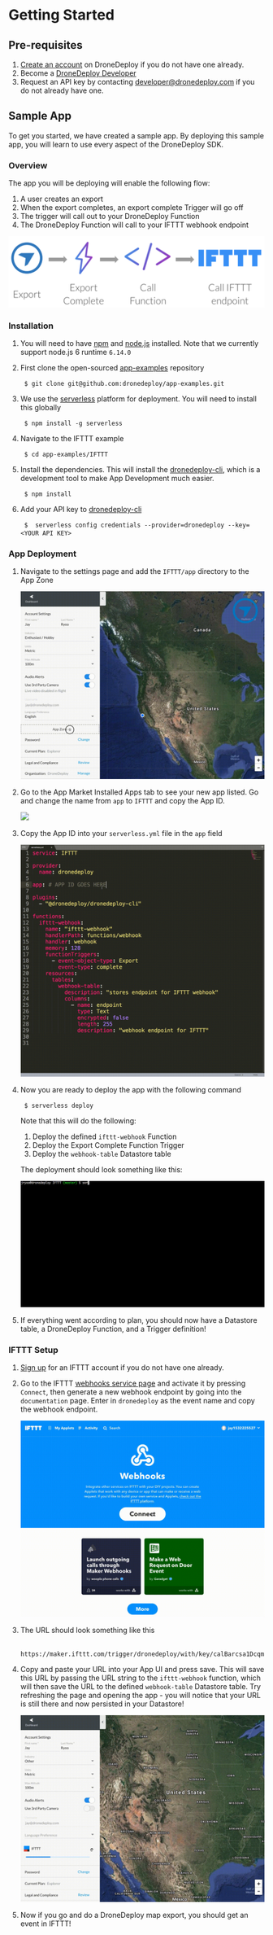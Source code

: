 # Getting Started

## Pre-requisites

1. [Create an account](https://www.dronedeploy.com/signup.html) on DroneDeploy if you do not have one already.
1. Become a [DroneDeploy Developer](../developer-mode/developer.md)
1. Request an API key by contacting [developer@dronedeploy.com](developer@dronedeploy.com) if you do not already have one.

## Sample App

To get you started, we have created a sample app. By deploying this sample app, you will learn to use every aspect of the DroneDeploy SDK.

### Overview

The app you will be deploying will enable the following flow:
1. A user creates an export
1. When the export completes, an export complete Trigger will go off
1. The trigger will call out to your DroneDeploy Function
1. The DroneDeploy Function will call to your IFTTT webhook endpoint

![](ifttt-flow.png)

### Installation
1. You will need to have [npm](https://www.npmjs.com/) and [node.js](https://nodejs.org/en/) installed. Note that we currently support node.js 6 runtime `6.14.0`
1. First clone the open-sourced [app-examples](https://github.com/dronedeploy/app-examples) repository

        $ git clone git@github.com:dronedeploy/app-examples.git

1. We use the [serverless](https://serverless.com/) platform for deployment. You will need to install this globally

        $ npm install -g serverless

1. Navigate to the IFTTT example

        $ cd app-examples/IFTTT

1. Install the dependencies. This will install the [dronedeploy-cli](dronedeploy-cli.md), which is a development tool to make App Development much easier.

        $ npm install

1. Add your API key to [dronedeploy-cli](dronedeploy-cli.md)

        $  serverless config credentials --provider=dronedeploy --key=<YOUR API KEY>

### App Deployment
1. Navigate to the settings page and add the `IFTTT/app` directory to the App Zone

    ![](ifttt-sample-settings.gif)

1. Go to the App Market Installed Apps tab to see your new app listed. Go and change the name from `app` to `IFTTT` and copy the App ID.

    ![](ifttt-sample-app-id.gif)

1. Copy the App ID into your `serverless.yml` file in the `app` field

    ![](ifttt-sample-app-id-serverless.gif)

1. Now you are ready to deploy the app with the following command

        $ serverless deploy

    Note that this will do the following:
    1. Deploy the defined `ifttt-webhook` Function
    1. Deploy the Export Complete Function Trigger
    1. Deploy the `webhook-table` Datastore table

    The deployment should look something like this:

    ![](ifttt-sample-deploy.gif)

1. If everything went according to plan, you should now have a Datastore table, a DroneDeploy Function, and a Trigger definition!

### IFTTT Setup

1. [Sign up](https://ifttt.com/join) for an IFTTT account if you do not have one already.

1. Go to the IFTTT [webhooks service page](https://ifttt.com/maker_webhooks) and activate it by pressing `Connect`, then generate a new webhook endpoint by going into the `documentation` page. Enter in `dronedeploy` as the event name and copy the webhook endpoint.

    ![](ifttt-sample-webhook.gif)

1. The URL should look something like this

        https://maker.ifttt.com/trigger/dronedeploy/with/key/calBarcsa1DcqmSN9_D1acb

1. Copy and paste your URL into your App UI and press save. This will save this URL by passing the URL string to the `ifttt-webhook` function, which will then save the URL to the defined `webhook-table` Datastore table. Try refreshing the page and opening the app - you will notice that your URL is still there and now persisted in your Datastore!

    ![](ifttt-sample-save.gif)

1. Now if you go and do a DroneDeploy map export, you should get an event in IFTTT!
